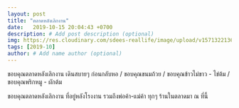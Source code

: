 ```yaml
---
layout: post
title: "ตลาดหลังเลิกงาน"
date:   2019-10-15 20:04:43 +0700
description: # Add post description (optional)
img: https://res.cloudinary.com/sdees-reallife/image/upload/v1571322136/line_1571146250146.jpg # Add image post (optional)
tags: [2019-10]
author: # Add name author (optional)
---
```

ขอบคุณตลาดหลังเลิกงาน เดินสบายๆ ก่อนกลับหอ / ขอบคุณขนมถ้วย / ขอบคุณข้าวไม่ขาว - ไข่ต้ม / ขอบคุณพริกหมู - ผักต้ม

<i class="fa fa-child" style="color:plum"></i>

ขอบคุณตลาดหลังเลิกงาน ที่อยู่หลังโรงงาน รวมถึงพ่อค้า-แม่ค้า ทุกๆ ร้านในตลาดมา ณ ที่นี้
